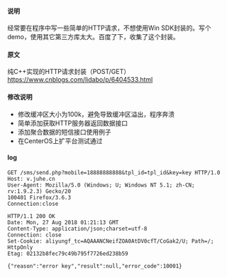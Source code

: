 
#### 说明
经常要在程序中写一些简单的HTTP请求，不想使用Win SDK封装的。写个demo，使用其它第三方库太大。百度了下，收集了这个封装。


#### 原文

纯C++实现的HTTP请求封装（POST/GET）
https://www.cnblogs.com/lidabo/p/6404533.html


#### 修改说明

- 修改缓冲区大小为100k，避免导致缓冲区溢出，程序奔溃
- 简单添加获取HTTP服务器返回数据接口
- 添加聚合数据的短信接口使用例子
- 在CenterOS上扩平台测试通过


#### log

```
GET /sms/send.php?mobile=18888888888&tpl_id=tpl_id&key=key HTTP/1.0
Host: v.juhe.cn
User-Agent: Mozilla/5.0 (Windows; U; Windows NT 5.1; zh-CN; rv:1.9.2.3) Gecko/20
100401 Firefox/3.6.3
Connection:close
```
```
HTTP/1.1 200 OK
Date: Mon, 27 Aug 2018 01:21:13 GMT
Content-Type: application/json;charset=utf-8
Connection: close
Set-Cookie: aliyungf_tc=AQAAANCNeifZOA0AtDV0cfT/CoGak2/U; Path=/; HttpOnly
Etag: 02132b8fec79c49b795f7726ed238b59

{"reason":"error key","result":null,"error_code":10001}
```